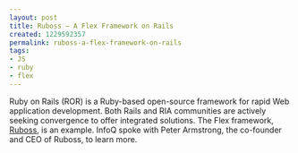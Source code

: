 ```yaml
---
layout: post
title: Ruboss – A Flex Framework on Rails
created: 1229592357
permalink: ruboss-a-flex-framework-on-rails
tags:
- JS
- ruby
- flex
---
```

<p>Ruby on Rails (ROR) is a Ruby-based open-source framework for rapid Web application development. Both Rails and RIA communities are actively seeking convergence to offer integrated solutions. The Flex framework, <a href="http://ruboss.com/">Ruboss</a>, is an example. InfoQ spoke with Peter Armstrong, the co-founder and CEO of Ruboss, to learn more.</p>

